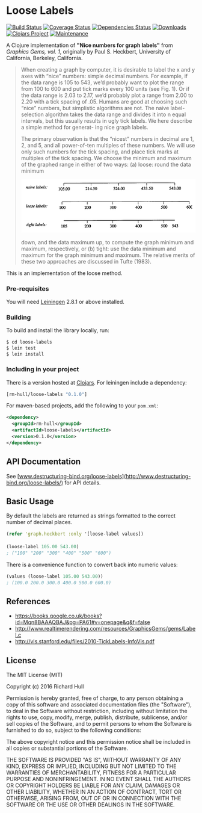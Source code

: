 # Loose Labels
[![Build Status](https://travis-ci.org/rm-hull/loose-labels.svg?branch=master)](http://travis-ci.org/rm-hull/loose-labels)
[![Coverage Status](https://coveralls.io/repos/rm-hull/loose-labels/badge.svg?branch=master)](https://coveralls.io/r/rm-hull/loose-labels?branch=master)
[![Dependencies Status](https://versions.deps.co/rm-hull/loose-labels/status.svg)](https://versions.deps.co/rm-hull/loose-labels)
[![Downloads](https://versions.deps.co/rm-hull/loose-labels/downloads.svg)](https://versions.deps.co/rm-hull/loose-labels)
[![Clojars Project](https://img.shields.io/clojars/v/rm-hull/loose-labels.svg)](https://clojars.org/rm-hull/loose-labels)
[![Maintenance](https://img.shields.io/maintenance/yes/2018.svg?maxAge=2592000)]()

A Clojure implementation of **"Nice numbers for graph labels"** from
_Graphics Gems, vol. 1_, originally by Paul S. Heckbert, University of California,
Berkeley, California.

> When creating a graph by computer, it is desirable to label the x and y
> axes with “nice” numbers: simple decimal numbers. For example, if the
> data range is 105 to 543, we’d probably want to plot the range from 100
> to 600 and put tick marks every 100 units (see Fig. 1). Or if the data range
> is 2.03 to 2.17, we’d probably plot a range from 2.00 to 2.20 with a tick
> spacing of .05. Humans are good at choosing such “nice” numbers, but
> simplistic algorithms are not. The naive label-selection algorithm takes
> the data range and divides it into n equal intervals, but this usually
> results in ugly tick labels. We here describe a simple method for generat-
> ing nice graph labels.
>
> The primary observation is that the “nicest” numbers in decimal are 1,
> 2, and 5, and all power-of-ten multiples of these numbers. We will use
> only such numbers for the tick spacing, and place tick marks at multiples
> of the tick spacing. We choose the minimum and maximum of the
> graphed range in either of two ways: (a) loose: round the data minimum
>
> ![labels](https://raw.githubusercontent.com/rm-hull/loose-labels/master/labels.png)
>
> down, and the data maximum up, to compute the graph minimum and
> maximum, respectively, or (b) tight: use the data minimum and maximum
> for the graph minimum and maximum. The relative merits of these two
> approaches are discussed in Tufte (1983).

This is an implementation of the loose method.

### Pre-requisites

You will need [Leiningen](https://github.com/technomancy/leiningen) 2.8.1 or above installed.

### Building

To build and install the library locally, run:

    $ cd loose-labels
    $ lein test
    $ lein install

### Including in your project

There is a version hosted at [Clojars](https://clojars.org/rm-hull/loose-labels).
For leiningen include a dependency:

```clojure
[rm-hull/loose-labels "0.1.0"]
```

For maven-based projects, add the following to your `pom.xml`:

```xml
<dependency>
  <groupId>rm-hull</groupId>
  <artifactId>loose-labels</artifactId>
  <version>0.1.0</version>
</dependency>
```

## API Documentation

See [www.destructuring-bind.org/loose-labels](http://www.destructuring-bind.org/loose-labels/) for API details.

## Basic Usage

By default the labels are returned as strings formatted to the correct number of decimal places.

```clojure
(refer 'graph.heckbert :only '[loose-label values])

(loose-label 105.00 543.00)
; ("100" "200" "300" "400" "500" "600")
```

There is a convenience function to convert back into numeric values:

```clojure
(values (loose-label 105.00 543.00))
; (100.0 200.0 300.0 400.0 500.0 600.0)
```

## References

* https://books.google.co.uk/books?id=Mqn8BAAAQBAJ&pg=PA61#v=onepage&q&f=false
* http://www.realtimerendering.com/resources/GraphicsGems/gems/Label.c
* http://vis.stanford.edu/files/2010-TickLabels-InfoVis.pdf

## License

The MIT License (MIT)

Copyright (c) 2016 Richard Hull

Permission is hereby granted, free of charge, to any person obtaining a copy of
this software and associated documentation files (the "Software"), to deal in
the Software without restriction, including without limitation the rights to
use, copy, modify, merge, publish, distribute, sublicense, and/or sell copies of
the Software, and to permit persons to whom the Software is furnished to do so,
subject to the following conditions:

The above copyright notice and this permission notice shall be included in all
copies or substantial portions of the Software.

THE SOFTWARE IS PROVIDED "AS IS", WITHOUT WARRANTY OF ANY KIND, EXPRESS OR
IMPLIED, INCLUDING BUT NOT LIMITED TO THE WARRANTIES OF MERCHANTABILITY, FITNESS
FOR A PARTICULAR PURPOSE AND NONINFRINGEMENT. IN NO EVENT SHALL THE AUTHORS OR
COPYRIGHT HOLDERS BE LIABLE FOR ANY CLAIM, DAMAGES OR OTHER LIABILITY, WHETHER
IN AN ACTION OF CONTRACT, TORT OR OTHERWISE, ARISING FROM, OUT OF OR IN
CONNECTION WITH THE SOFTWARE OR THE USE OR OTHER DEALINGS IN THE SOFTWARE.
